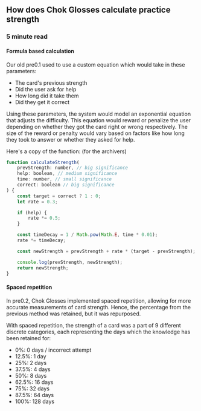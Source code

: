 ## How does Chok Glosses calculate practice strength
### 5 minute read

#### Formula based calculation
Our old <span class='blue'>pre0.1</span> used to use a custom equation which would take in these parameters:
- The card's previous strength
- Did the user ask for help
- How long did it take them
- Did they get it correct

Using these parameters, the system would model an exponential equation that adjusts the difficulty. This equation would reward or penalize the user depending on whether they got the card right or wrong respectively. The size of the reward or penalty would vary based on factors like how long they took to answer or whether they asked for help.

Here's a copy of the function: (for the archivers)
```js
function calculateStrength(
    prevStrength: number, // big significance
    help: boolean, // medium significance
    time: number, // small significance
    correct: boolean // big significance
) {
    const target = correct ? 1 : 0;
    let rate = 0.3;

    if (help) {
        rate *= 0.5;
    }

    const timeDecay = 1 / Math.pow(Math.E, time * 0.01);
    rate *= timeDecay;

    const newStrength = prevStrength + rate * (target - prevStrength);

    console.log(prevStrength, newStrength);
    return newStrength;
}
```

#### Spaced repetition
In <span class='blue'>pre0.2</span>, Chok Glosses implemented spaced repetition, allowing for more accurate measurements of card strength. 
Hence, the percentage from the previous method was retained, but it was repurposed.

With spaced repetition, the strength of a card was a part of 9 different discrete categories, each representing the days which the knowledge has been retained for:
- <span class='blue'>0%:</span> 0 days / incorrect attempt
- <span class='blue'>12.5%:</span> 1 day
- <span class='blue'>25%:</span> 2 days
- <span class='blue'>37.5%:</span> 4 days
- <span class='blue'>50%:</span> 8 days
- <span class='blue'>62.5%:</span> 16 days
- <span class='blue'>75%:</span> 32 days
- <span class='blue'>87.5%:</span> 64 days
- <span class='blue'>100%:</span> 128 days